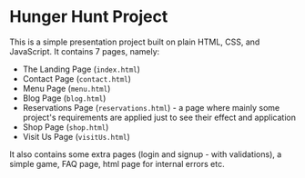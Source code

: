 # Hunger Hunt Project

This is a simple presentation project built on plain HTML, CSS, and JavaScript. It contains 7 pages, namely:

- The Landing Page (`index.html`)
- Contact Page (`contact.html`)
- Menu Page (`menu.html`)
- Blog Page (`blog.html`)
- Reservations Page (`reservations.html`) - a page where mainly some project's requirements are applied just to see their effect and application
- Shop Page (`shop.html`)
- Visit Us Page (`visitUs.html`)

It also contains some extra pages (login and signup - with validations), a simple game, FAQ page, html page for internal errors etc.

